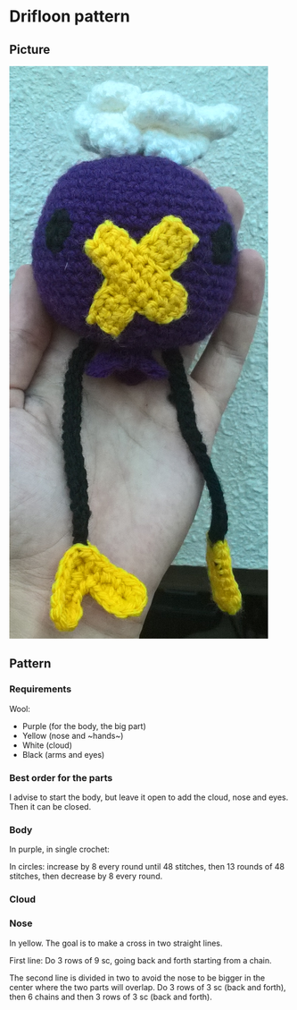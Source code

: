 # Drifloon pattern

## Picture

![test](./finished.png "truc")

## Pattern

### Requirements

Wool:
- Purple (for the body, the big part)
- Yellow (nose and ~hands~)
- White (cloud)
- Black (arms and eyes)

### Best order for the parts

I advise to start the body, but leave it open to add the cloud, nose and eyes. Then it can be closed.


### Body

In purple, in single crochet:

In circles: increase by 8 every round until 48 stitches, then 13 rounds of 48 stitches, then decrease by 8 every round.

### Cloud



### Nose

In yellow. The goal is to make a cross in two straight lines.

First line:
Do 3 rows of 9 sc, going back and forth starting from a chain.

The second line is divided in two to avoid the nose to be bigger in the center where the two parts will overlap. Do 3 rows of 3 sc (back and forth), then 6 chains and then 3 rows of 3 sc (back and forth).